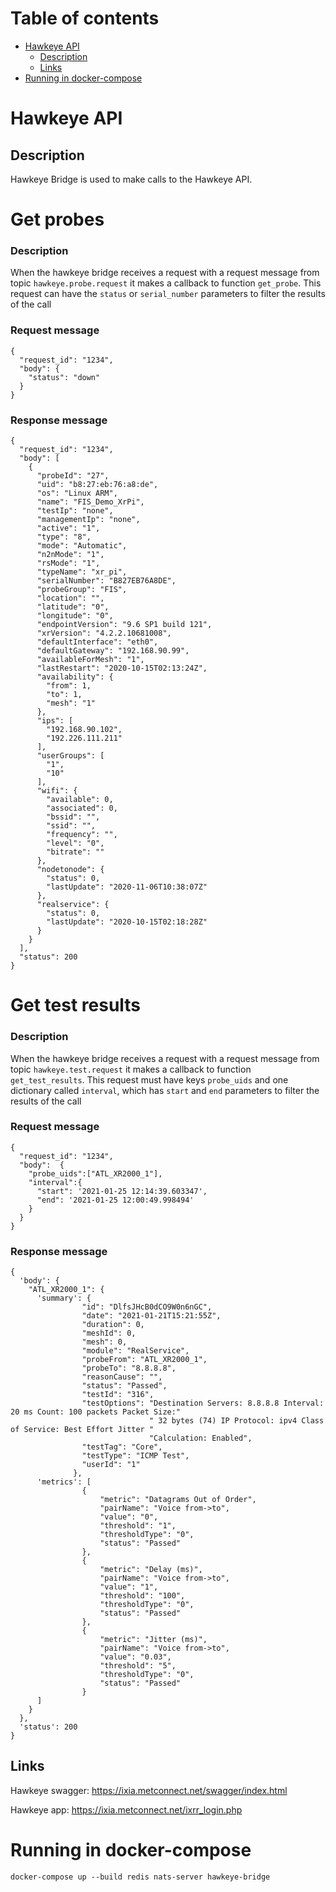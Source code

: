 # Table of contents

- [Hawkeye API](#hawkeye-api)
    - [Description](#description)
    - [Links](#links)
- [Running in docker-compose](#running-in-docker-compose)

# Hawkeye API

## Description

Hawkeye Bridge is used to make calls to the Hawkeye API.

# Get probes

### Description

When the hawkeye bridge receives a request with a request message from topic `hawkeye.probe.request` it makes a callback
to function `get_probe`. This request can have the `status` or `serial_number` parameters to filter the results of the
call

### Request message

```
{
  "request_id": "1234",
  "body": {
    "status": "down"
  }
}
```

### Response message

```
{
  "request_id": "1234",
  "body": [
    {
      "probeId": "27",
      "uid": "b8:27:eb:76:a8:de",
      "os": "Linux ARM",
      "name": "FIS_Demo_XrPi",
      "testIp": "none",
      "managementIp": "none",
      "active": "1",
      "type": "8",
      "mode": "Automatic",
      "n2nMode": "1",
      "rsMode": "1",
      "typeName": "xr_pi",
      "serialNumber": "B827EB76A8DE",
      "probeGroup": "FIS",
      "location": "",
      "latitude": "0",
      "longitude": "0",
      "endpointVersion": "9.6 SP1 build 121",
      "xrVersion": "4.2.2.10681008",
      "defaultInterface": "eth0",
      "defaultGateway": "192.168.90.99",
      "availableForMesh": "1",
      "lastRestart": "2020-10-15T02:13:24Z",
      "availability": {
        "from": 1,
        "to": 1,
        "mesh": "1"
      },
      "ips": [
        "192.168.90.102",
        "192.226.111.211"
      ],
      "userGroups": [
        "1",
        "10"
      ],
      "wifi": {
        "available": 0,
        "associated": 0,
        "bssid": "",
        "ssid": "",
        "frequency": "",
        "level": "0",
        "bitrate": ""
      },
      "nodetonode": {
        "status": 0,
        "lastUpdate": "2020-11-06T10:38:07Z"
      },
      "realservice": {
        "status": 0,
        "lastUpdate": "2020-10-15T02:18:28Z"
      }
    }
  ],
  "status": 200
}
```

# Get test results

### Description

When the hawkeye bridge receives a request with a request message from topic `hawkeye.test.request` it makes a callback
to function `get_test_results`. This request must have keys `probe_uids` and one dictionary called `interval`, which
has `start` and `end` parameters to filter the results of the call

### Request message

```
{
  "request_id": "1234",
  "body":  {
    "probe_uids":["ATL_XR2000_1"], 
    "interval":{
      "start": '2021-01-25 12:14:39.603347',
      "end": '2021-01-25 12:00:49.998494'
    } 
  }
}
```

### Response message

```
{
  'body': {
    "ATL_XR2000_1": {
      'summary': {
                "id": "DlfsJHcB0dCO9W0n6nGC",
                "date": "2021-01-21T15:21:55Z",
                "duration": 0,
                "meshId": 0,
                "mesh": 0,
                "module": "RealService",
                "probeFrom": "ATL_XR2000_1",
                "probeTo": "8.8.8.8",
                "reasonCause": "",
                "status": "Passed",
                "testId": "316",
                "testOptions": "Destination Servers: 8.8.8.8 Interval: 20 ms Count: 100 packets Packet Size:"
                               " 32 bytes (74) IP Protocol: ipv4 Class of Service: Best Effort Jitter "
                               "Calculation: Enabled",
                "testTag": "Core",
                "testType": "ICMP Test",
                "userId": "1"
              },  
      'metrics': [
                {
                    "metric": "Datagrams Out of Order",
                    "pairName": "Voice from->to",
                    "value": "0",
                    "threshold": "1",
                    "thresholdType": "0",
                    "status": "Passed"
                },
                {
                    "metric": "Delay (ms)",
                    "pairName": "Voice from->to",
                    "value": "1",
                    "threshold": "100",
                    "thresholdType": "0",
                    "status": "Passed"
                },
                {
                    "metric": "Jitter (ms)",
                    "pairName": "Voice from->to",
                    "value": "0.03",
                    "threshold": "5",
                    "thresholdType": "0",
                    "status": "Passed"
                }
      ]
    }
  }, 
  'status': 200
}
```

## Links

Hawkeye swagger:
https://ixia.metconnect.net/swagger/index.html

Hawkeye app:
https://ixia.metconnect.net/ixrr_login.php

# Running in docker-compose

`docker-compose up --build redis nats-server hawkeye-bridge`

